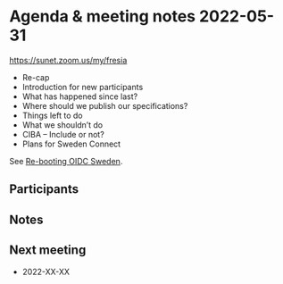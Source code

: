 # Agenda & meeting notes 2022-05-31

https://sunet.zoom.us/my/fresia


* Re-cap
* Introduction for new participants
* What has happened since last?
* Where should we publish our specifications?
* Things left to do
* What we shouldn’t do
* CIBA – Include or not?
* Plans for Sweden Connect

See [Re-booting OIDC Sweden](Re-booting_OIDC_Sweden_20220531.pdf).


## Participants

<!--
* Martin Lindström
* Leif Johansson
* Stefan Santesson
* Fresia Pérez
* Dragoljub Nešić
* Petter Dahl
* Jesper Skagerberg
* Erik Lupander
* Stefan Halén
* Roger Fagerud
* Per Mützell
* Anders Malmros

-->

## Notes


## Next meeting

* 2022-XX-XX
 

